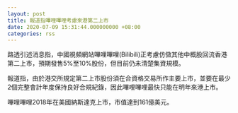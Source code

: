 ```yaml
---
layout: post
title: 報道指嗶哩嗶哩考慮來港第二上市
date: 2020-07-09 15:31:44.000000000 +08:00
categories: rss
---
```


路透引述消息指，中國視頻網站嗶哩嗶哩(Bilibili)正考慮仿傚其他中概股回流香港第二上市，預期發售5%至10%股份，但目前仍未清楚集資規模。

報道指，由於港交所規定第二上市股份須在合資格交易所作主要上市，並要在最少2個完整會計年度保持良好合規紀錄，因此嗶哩嗶哩最快只能在明年來港上市。

嗶哩嗶哩2018年在美國納斯達克上市，市值達到161億美元。
